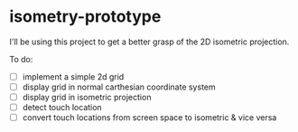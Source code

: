 isometry-prototype
==================

I'll be using this project to get a better grasp of the 2D isometric projection.

To do:
- [ ] implement a simple 2d grid
- [ ] display grid in normal carthesian coordinate system
- [ ] display grid in isometric projection
- [ ] detect touch location
- [ ] convert touch locations from screen space to isometric & vice versa